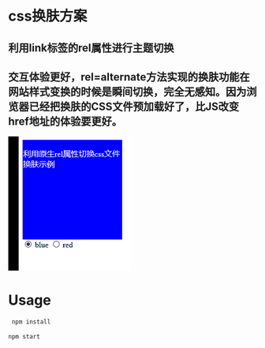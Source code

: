 # css换肤方案
## 利用link标签的rel属性进行主题切换
## 交互体验更好，rel=alternate方法实现的换肤功能在网站样式变换的时候是瞬间切换，完全无感知。因为浏览器已经把换肤的CSS文件预加载好了，比JS改变href地址的体验要更好。

![Image message](Animation.gif)
# Usage

```
 npm install
```

```
npm start
```
